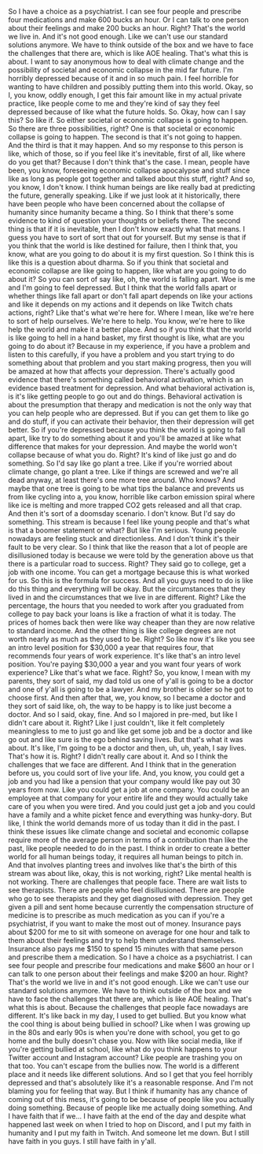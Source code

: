  So I have a choice as a psychiatrist. I can see four people and prescribe four medications and make 600 bucks an hour. Or I can talk to one person about their feelings and make 200 bucks an hour. Right? That's the world we live in. And it's not good enough. Like we can't use our standard solutions anymore. We have to think outside of the box and we have to face the challenges that there are, which is like AOE healing. That's what this is about. I want to say anonymous how to deal with climate change and the possibility of societal and economic collapse in the mid far future. I'm horribly depressed because of it and in so much pain. I feel horrible for wanting to have children and possibly putting them into this world. Okay, so I, you know, oddly enough, I get this fair amount like in my actual private practice, like people come to me and they're kind of say they feel depressed because of like what the future holds. So. Okay, how can I say this? So like if. So either societal or economic collapse is going to happen. So there are three possibilities, right? One is that societal or economic collapse is going to happen. The second is that it's not going to happen. And the third is that it may happen. And so my response to this person is like, which of those, so if you feel like it's inevitable, first of all, like where do you get that? Because I don't think that's the case. I mean, people have been, you know, foreseeing economic collapse apocalypse and stuff since like as long as people got together and talked about this stuff, right? And so, you know, I don't know. I think human beings are like really bad at predicting the future, generally speaking. Like if we just look at it historically, there have been people who have been concerned about the collapse of humanity since humanity became a thing. So I think that there's some evidence to kind of question your thoughts or beliefs there. The second thing is that if it is inevitable, then I don't know exactly what that means. I guess you have to sort of sort that out for yourself. But my sense is that if you think that the world is like destined for failure, then I think that, you know, what are you going to do about it is my first question. So I think this is like this is a question about dharma. So if you think that societal and economic collapse are like going to happen, like what are you going to do about it? So you can sort of say like, oh, the world is falling apart. Woe is me and I'm going to feel depressed. But I think that the world falls apart or whether things like fall apart or don't fall apart depends on like your actions and like it depends on my actions and it depends on like Twitch chats actions, right? Like that's what we're here for. Where I mean, like we're here to sort of help ourselves. We're here to help. You know, we're here to like help the world and make it a better place. And so if you think that the world is like going to hell in a hand basket, my first thought is like, what are you going to do about it? Because in my experience, if you have a problem and listen to this carefully, if you have a problem and you start trying to do something about that problem and you start making progress, then you will be amazed at how that affects your depression. There's actually good evidence that there's something called behavioral activation, which is an evidence based treatment for depression. And what behavioral activation is, is it's like getting people to go out and do things. Behavioral activation is about the presumption that therapy and medication is not the only way that you can help people who are depressed. But if you can get them to like go and do stuff, if you can activate their behavior, then their depression will get better. So if you're depressed because you think the world is going to fall apart, like try to do something about it and you'll be amazed at like what difference that makes for your depression. And maybe the world won't collapse because of what you do. Right? It's kind of like just go and do something. So I'd say like go plant a tree. Like if you're worried about climate change, go plant a tree. Like if things are screwed and we're all dead anyway, at least there's one more tree around. Who knows? And maybe that one tree is going to be what tips the balance and prevents us from like cycling into a, you know, horrible like carbon emission spiral where like ice is melting and more trapped CO2 gets released and all that crap. And then it's sort of a doomsday scenario. I don't know. But I'd say do something. This stream is because I feel like young people and that's what is that a boomer statement or what? But like I'm serious. Young people nowadays are feeling stuck and directionless. And I don't think it's their fault to be very clear. So I think that like the reason that a lot of people are disillusioned today is because we were told by the generation above us that there is a particular road to success. Right? They said go to college, get a job with one income. You can get a mortgage because this is what worked for us. So this is the formula for success. And all you guys need to do is like do this thing and everything will be okay. But the circumstances that they lived in and the circumstances that we live in are different. Right? Like the percentage, the hours that you needed to work after you graduated from college to pay back your loans is like a fraction of what it is today. The prices of homes back then were like way cheaper than they are now relative to standard income. And the other thing is like college degrees are not worth nearly as much as they used to be. Right? So like now it's like you see an intro level position for $30,000 a year that requires four, that recommends four years of work experience. It's like that's an intro level position. You're paying $30,000 a year and you want four years of work experience? Like that's what we face. Right? So, you know, I mean with my parents, they sort of said, my dad told us one of y'all is going to be a doctor and one of y'all is going to be a lawyer. And my brother is older so he got to choose first. And then after that, we, you know, so I became a doctor and they sort of said like, oh, the way to be happy is to like just become a doctor. And so I said, okay, fine. And so I majored in pre-med, but like I didn't care about it. Right? Like I just couldn't, like it felt completely meaningless to me to just go and like get some job and be a doctor and like go out and like sure is the ego behind saving lives. But that's what it was about. It's like, I'm going to be a doctor and then, uh, uh, yeah, I say lives. That's how it is. Right? I didn't really care about it. And so I think the challenges that we face are different. And I think that in the generation before us, you could sort of live your life. And, you know, you could get a job and you had like a pension that your company would like pay out 30 years from now. Like you could get a job at one company. You could be an employee at that company for your entire life and they would actually take care of you when you were tired. And you could just get a job and you could have a family and a white picket fence and everything was hunky-dory. But like, I think the world demands more of us today than it did in the past. I think these issues like climate change and societal and economic collapse require more of the average person in terms of a contribution than like the past, like people needed to do in the past. I think in order to create a better world for all human beings today, it requires all human beings to pitch in. And that involves planting trees and involves like that's the birth of this stream was about like, okay, this is not working, right? Like mental health is not working. There are challenges that people face. There are wait lists to see therapists. There are people who feel disillusioned. There are people who go to see therapists and they get diagnosed with depression. They get given a pill and sent home because currently the compensation structure of medicine is to prescribe as much medication as you can if you're a psychiatrist, if you want to make the most out of money. Insurance pays about $200 for me to sit with someone on average for one hour and talk to them about their feelings and try to help them understand themselves. Insurance also pays me $150 to spend 15 minutes with that same person and prescribe them a medication. So I have a choice as a psychiatrist. I can see four people and prescribe four medications and make $600 an hour or I can talk to one person about their feelings and make $200 an hour. Right? That's the world we live in and it's not good enough. Like we can't use our standard solutions anymore. We have to think outside of the box and we have to face the challenges that there are, which is like AOE healing. That's what this is about. Because the challenges that people face nowadays are different. It's like back in my day, I used to get bullied. But you know what the cool thing is about being bullied in school? Like when I was growing up in the 80s and early 90s is when you're done with school, you get to go home and the bully doesn't chase you. Now with like social media, like if you're getting bullied at school, like what do you think happens to your Twitter account and Instagram account? Like people are trashing you on that too. You can't escape from the bullies now. The world is a different place and it needs like different solutions. And so I get that you feel horribly depressed and that's absolutely like it's a reasonable response. And I'm not blaming you for feeling that way. But I think if humanity has any chance of coming out of this mess, it's going to be because of people like you actually doing something. Because of people like me actually doing something. And I have faith that if we... I have faith at the end of the day and despite what happened last week on when I tried to hop on Discord, and I put my faith in humanity and I put my faith in Twitch. And someone let me down. But I still have faith in you guys. I still have faith in y'all.